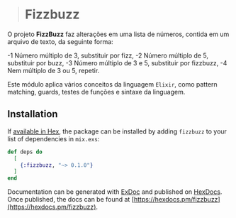 > # Fizzbuzz

O projeto **FizzBuzz** faz alterações em uma lista de números, contida em um arquivo de texto, da seguinte forma:

 -1 Número múltiplo de 3, substituir por fizz,
 -2 Número múltiplo de 5, substituir por buzz,
 -3 Número múltiplo de 3 e 5, substituir por fizzbuzz,
 -4 Nem múltiplo de 3 ou 5, repetir.


Este módulo aplica vários conceitos da linguagem ```Elixir```, como pattern matching, guards, testes de funções e sintaxe da linguagem.

## Installation

If [available in Hex](https://hex.pm/docs/publish), the package can be installed
by adding `fizzbuzz` to your list of dependencies in `mix.exs`:

```elixir
def deps do
  [
    {:fizzbuzz, "~> 0.1.0"}
  ]
end
```

Documentation can be generated with [ExDoc](https://github.com/elixir-lang/ex_doc)
and published on [HexDocs](https://hexdocs.pm). Once published, the docs can
be found at [https://hexdocs.pm/fizzbuzz](https://hexdocs.pm/fizzbuzz).

